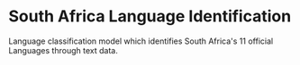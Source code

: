 # South Africa Language Identification

Language classification model which identifies South Africa's 11 official Languages through text data.
